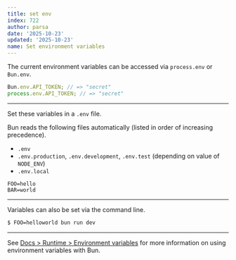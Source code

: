 ```yaml
---
title: set env
index: 722
author: parsa
date: '2025-10-23'
updated: '2025-10-23'
name: Set environment variables
---
```


The current environment variables can be accessed via `process.env` or `Bun.env`.

```ts
Bun.env.API_TOKEN; // => "secret"
process.env.API_TOKEN; // => "secret"
```

---

Set these variables in a `.env` file.

Bun reads the following files automatically (listed in order of increasing precedence).

- `.env`
- `.env.production`, `.env.development`, `.env.test` (depending on value of `NODE_ENV`)
- `.env.local`

```txt#.env
FOO=hello
BAR=world
```

---

Variables can also be set via the command line.

```sh
$ FOO=helloworld bun run dev
```

---

See [Docs > Runtime > Environment variables](https://bun.sh/docs/runtime/env) for more information on using environment variables with Bun.
